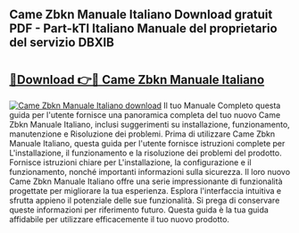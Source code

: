 ## Came Zbkn Manuale Italiano Download gratuit PDF - Part-kTl Italiano Manuale del proprietario del servizio DBXlB

# <h2><a href="http://dfdd9p.blite.top/?on=Came+Zbkn+Manuale+Italiano">🔗Download 👉🔴 Came Zbkn Manuale Italiano</a></h2>

[![Came Zbkn Manuale Italiano download](https://i.imgur.com/lujVjoI.png)](http://dfdd9p.blite.top/?on=Came+Zbkn+Manuale+Italiano)
Il tuo Manuale Completo questa guida per l'utente fornisce una panoramica completa del tuo nuovo Came Zbkn Manuale Italiano, inclusi suggerimenti su installazione, funzionamento, manutenzione e Risoluzione dei problemi. Prima di utilizzare Came Zbkn Manuale Italiano, questa guida per l'utente fornisce istruzioni complete per L'installazione, il funzionamento e la risoluzione dei problemi del prodotto. Fornisce istruzioni chiare per L'installazione, la configurazione e il funzionamento, nonché importanti informazioni sulla sicurezza. Il loro nuovo Came Zbkn Manuale Italiano offre una serie impressionante di funzionalità progettate per migliorare la tua esperienza. Esplora l'interfaccia intuitiva e sfrutta appieno il potenziale delle sue funzionalità. Si prega di conservare queste informazioni per riferimento futuro. Questa guida è la tua guida affidabile per utilizzare efficacemente il tuo nuovo prodotto.
